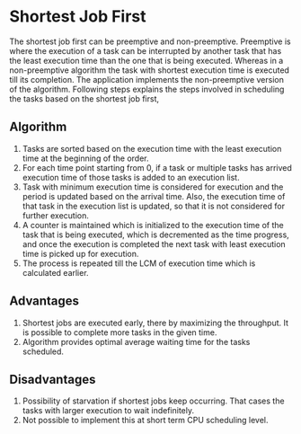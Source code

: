 # Shortest Job First

The shortest job first can be preemptive and non-preemptive. Preemptive is where the execution of a task can be interrupted by another task that has the least execution time than the one that is being executed. Whereas in a non-preemptive algorithm the task with shortest execution time is executed till its completion. The application implements the non-preemptive version of the algorithm. Following steps explains the steps involved in scheduling the tasks based on the shortest job first,

## Algorithm
1. Tasks are sorted based on the execution time with the least execution time at the beginning of the order.
2. For each time point starting from 0, if a task or multiple tasks has arrived execution time of those tasks is added to an execution list.
3. Task with minimum execution time is considered for execution and the period is updated based on the arrival time. Also, the execution time of that task in the execution list is updated, so that it is not considered for further execution.
4. A counter is maintained which is initialized to the execution time of the task that is being executed, which is decremented as the time progress, and once the execution is completed the next task with least execution time is picked up for execution.
5. The process is repeated till the LCM of execution time which is calculated earlier.

## Advantages
1. Shortest jobs are executed early, there by maximizing the throughput. It is possible to complete more tasks in the given time.
2. Algorithm provides optimal average waiting time for the tasks scheduled.

## Disadvantages
1. Possibility of starvation if shortest jobs keep occurring. That cases the tasks with larger execution to wait indefinitely.
2. Not possible to implement this at short term CPU scheduling level.